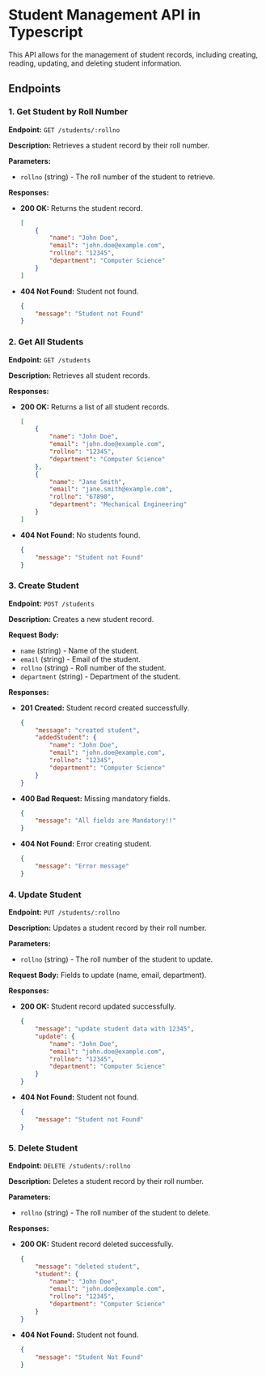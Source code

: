 # Student Management API in Typescript

This API allows for the management of student records, including creating, reading, updating, and deleting student information.

## Endpoints

### 1. Get Student by Roll Number

**Endpoint:** `GET /students/:rollno`

**Description:** Retrieves a student record by their roll number.

**Parameters:**

- `rollno` (string) - The roll number of the student to retrieve.

**Responses:**

- **200 OK:** Returns the student record.

  ```json
  [
      {
          "name": "John Doe",
          "email": "john.doe@example.com",
          "rollno": "12345",
          "department": "Computer Science"
      }
  ]
  ```

- **404 Not Found:** Student not found.

  ```json
  {
      "message": "Student not Found"
  }
  ```

### 2. Get All Students

**Endpoint:** `GET /students`

**Description:** Retrieves all student records.

**Responses:**

- **200 OK:** Returns a list of all student records.

  ```json
  [
      {
          "name": "John Doe",
          "email": "john.doe@example.com",
          "rollno": "12345",
          "department": "Computer Science"
      },
      {
          "name": "Jane Smith",
          "email": "jane.smith@example.com",
          "rollno": "67890",
          "department": "Mechanical Engineering"
      }
  ]
  ```

- **404 Not Found:** No students found.

  ```json
  {
      "message": "Student not Found"
  }
  ```

### 3. Create Student

**Endpoint:** `POST /students`

**Description:** Creates a new student record.

**Request Body:**

- `name` (string) - Name of the student.
- `email` (string) - Email of the student.
- `rollno` (string) - Roll number of the student.
- `department` (string) - Department of the student.

**Responses:**

- **201 Created:** Student record created successfully.

  ```json
  {
      "message": "created student",
      "addedStudent": {
          "name": "John Doe",
          "email": "john.doe@example.com",
          "rollno": "12345",
          "department": "Computer Science"
      }
  }
  ```

- **400 Bad Request:** Missing mandatory fields.

  ```json
  {
      "message": "All fields are Mandatory!!"
  }
  ```

- **404 Not Found:** Error creating student.

  ```json
  {
      "message": "Error message"
  }
  ```

### 4. Update Student

**Endpoint:** `PUT /students/:rollno`

**Description:** Updates a student record by their roll number.

**Parameters:**

- `rollno` (string) - The roll number of the student to update.

**Request Body:** Fields to update (name, email, department).

**Responses:**

- **200 OK:** Student record updated successfully.

  ```json
  {
      "message": "update student data with 12345",
      "update": {
          "name": "John Doe",
          "email": "john.doe@example.com",
          "rollno": "12345",
          "department": "Computer Science"
      }
  }
  ```

- **404 Not Found:** Student not found.

  ```json
  {
      "message": "Student not Found"
  }
  ```

### 5. Delete Student

**Endpoint:** `DELETE /students/:rollno`

**Description:** Deletes a student record by their roll number.

**Parameters:**

- `rollno` (string) - The roll number of the student to delete.

**Responses:**

- **200 OK:** Student record deleted successfully.

  ```json
  {
      "message": "deleted student",
      "student": {
          "name": "John Doe",
          "email": "john.doe@example.com",
          "rollno": "12345",
          "department": "Computer Science"
      }
  }
  ```

- **404 Not Found:** Student not found.

  ```json
  {
      "message": "Student Not Found"
  }
  ```
